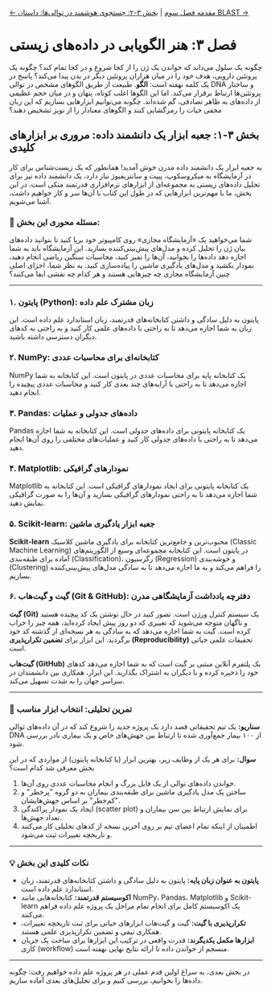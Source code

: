 [← مقدمه فصل سوم](./00-introduction.md) | [بخش ۳-۲: جستجوی هوشمند در توالی‌ها: داستان BLAST →](./02-intelligent-sequence-search-blast.md)

# فصل ۳: هنر الگویابی در داده‌های زیستی

چگونه یک سلول می‌داند که خواندن یک ژن را از کجا شروع و در کجا تمام کند؟ چگونه یک پروتئین دارویی، هدف خود را در میان هزاران پروتئین دیگر در بدن پیدا می‌کند؟ پاسخ در یک کلمه نهفته است: **الگو**. طبیعت از طریق الگوهای مشخص در توالی DNA و ساختار پروتئین‌ها ارتباط برقرار می‌کند. اما این الگوها اغلب کوتاه، پنهان و در میان حجم عظیمی از داده‌های به ظاهر تصادفی، گم شده‌اند. چگونه می‌توانیم ابزارهایی بسازیم که این زبان مخفی حیات را رمزگشایی کنند و الگوهای معنادار را از نویز تشخیص دهند؟

## بخش ۳-۱: جعبه ابزار یک دانشمند داده: مروری بر ابزارهای کلیدی

به جعبه ابزار یک دانشمند داده مدرن خوش آمدید! همانطور که یک زیست‌شناس برای کار در آزمایشگاه به میکروسکوپ، پیپت و سانتریفیوژ نیاز دارد، یک دانشمند داده نیز برای تحلیل داده‌های زیستی به مجموعه‌ای از ابزارهای نرم‌افزاری قدرتمند متکی است. در این بخش، ما با مهم‌ترین ابزارهایی که در طول این کتاب با آن‌ها سر و کار خواهیم داشت، آشنا می‌شویم.

### 🎯 مسئله محوری این بخش:

شما می‌خواهید یک «آزمایشگاه مجازی» روی کامپیوتر خود برپا کنید تا بتوانید داده‌های بیان ژن را تحلیل کرده و مدل‌های پیش‌بینی‌کننده بسازید. این آزمایشگاه باید به شما اجازه دهد داده‌ها را بخوانید، آن‌ها را تمیز کنید، محاسبات سنگین ریاضی انجام دهید، نمودار بکشید و مدل‌های یادگیری ماشین را پیاده‌سازی کنید. به نظر شما، اجزای اصلی چنین آزمایشگاه مجازی چه چیزهایی هستند و هر کدام چه نقشی ایفا می‌کنند؟

---

### **۱. پایتون (Python): زبان مشترک علم داده**

پایتون به دلیل سادگی و داشتن کتابخانه‌های قدرتمند، زبان استاندارد علم داده است. این زبان به شما اجازه می‌دهد تا به راحتی با داده‌های علمی کار کنید و به راحتی به کدهای دیگران دسترسی داشته باشید.

### **۲. NumPy:** کتابخانه‌ای برای محاسبات عددی

NumPy یک کتابخانه پایه برای محاسبات عددی در پایتون است. این کتابخانه به شما اجازه می‌دهد تا به راحتی با آرایه‌های چند بعدی کار کنید و محاسبات عددی پیچیده را انجام دهید.

### **۳. Pandas:** داده‌های جدولی و عملیات

Pandas یک کتابخانه پایتونی برای داده‌های جدولی است. این کتابخانه به شما اجازه می‌دهد تا به راحتی با داده‌های جدولی کار کنید و عملیات‌های مختلفی را روی آن‌ها انجام دهید.

### **۴. Matplotlib:** نمودارهای گرافیکی

Matplotlib یک کتابخانه پایتونی برای ایجاد نمودارهای گرافیکی است. این کتابخانه به شما اجازه می‌دهد تا به راحتی نمودارهای گرافیکی بسازید و آن‌ها را به صورت گرافیکی نمایش دهید.

### **۵. Scikit-learn:** جعبه ابزار یادگیری ماشین

**Scikit-learn** محبوب‌ترین و جامع‌ترین کتابخانه برای یادگیری ماشین کلاسیک (Classic Machine Learning) در پایتون است. این کتابخانه مجموعه‌ای وسیع از الگوریتم‌های آماده برای طبقه‌بندی (Classification)، رگرسیون (Regression) و خوشه‌بندی (Clustering) را فراهم می‌کند و به ما اجازه می‌دهد تا به سادگی مدل‌های پیش‌بینی‌کننده بسازیم.

### **۶. گیت و گیت‌هاب (Git & GitHub): دفترچه یادداشت آزمایشگاهی مدرن**

**گیت (Git)** یک سیستم کنترل ورژن است. تصور کنید در حال نوشتن یک کد پیچیده هستید و ناگهان متوجه می‌شوید که تغییری که دو روز پیش ایجاد کرده‌اید، همه چیز را خراب کرده است. گیت به شما اجازه می‌دهد که به سادگی به هر نسخه‌ای از گذشته کد خود برگردید. این ابزار برای **تضمین تکرارپذیری (Reproducibility)** تحقیقات علمی حیاتی است.

**گیت‌هاب (GitHub)** یک پلتفرم آنلاین مبتنی بر گیت است که به شما اجازه می‌دهد کدهای خود را ذخیره کرده و با دیگران به اشتراک بگذارید. این ابزار، همکاری بین دانشمندان در سراسر جهان را به شدت تسهیل می‌کند.

---

### 🔬 تمرین تحلیلی: انتخاب ابزار مناسب

**سناریو:** یک تیم تحقیقاتی قصد دارد یک پروژه جدید را شروع کند که در آن داده‌های توالی DNA از ۱۰۰ بیمار جمع‌آوری شده تا ارتباط بین جهش‌های خاص و یک بیماری نادر بررسی شود.

**سوال:** برای هر یک از وظایف زیر، بهترین ابزار (یا کتابخانه پایتون) از مواردی که در این بخش معرفی شد کدام است؟

1.  خواندن داده‌های توالی از یک فایل بزرگ و انجام محاسبات عددی روی آن‌ها.
2.  ساختن یک مدل یادگیری ماشین برای طبقه‌بندی بیماران به دو گروه "پرخطر" و "کم‌خطر" بر اساس جهش‌هایشان.
3.  ایجاد یک نمودار پراکندگی (scatter plot) برای نمایش ارتباط بین سن بیماران و تعداد جهش‌ها.
4.  اطمینان از اینکه تمام اعضای تیم بر روی آخرین نسخه از کدهای تحلیلی کار می‌کنند و تاریخچه تغییرات ثبت می‌شود.

---

### 💡 نکات کلیدی این بخش

- **پایتون به عنوان زبان پایه:** پایتون به دلیل سادگی و داشتن کتابخانه‌های قدرتمند، زبان استاندارد علم داده است.
- **اکوسیستم قدرتمند:** کتابخانه‌هایی مانند NumPy، Pandas، Matplotlib و Scikit-learn یک اکوسیستم کامل برای انجام تمام مراحل یک پروژه علم داده فراهم می‌کنند.
- **تکرارپذیری با گیت:** گیت و گیت‌هاب ابزارهای حیاتی برای ثبت تاریخچه تغییرات، همکاری تیمی و تضمین تکرارپذیری علمی هستند.
- **ابزارها مکمل یکدیگرند:** قدرت واقعی در ترکیب این ابزارها برای ساخت یک جریان کاری (workflow) منسجم از خواندن داده تا ارائه نتایج نهایی نهفته است.

---

در بخش بعدی، به سراغ اولین قدم عملی در هر پروژه علم داده خواهیم رفت: چگونه داده‌ها را بخوانیم، بررسی کنیم و برای تحلیل‌های بعدی آماده سازیم.
